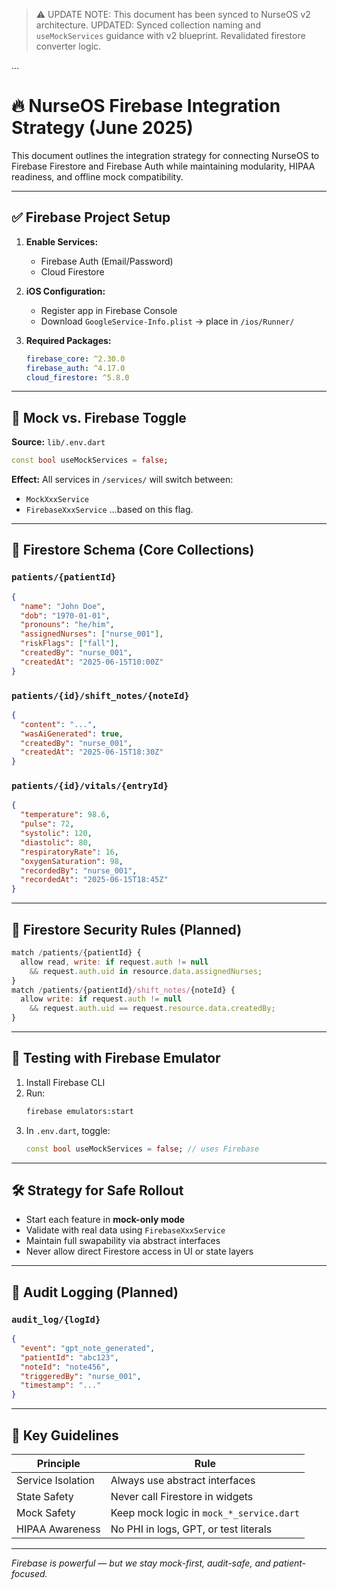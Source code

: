 > ⚠️ UPDATE NOTE: This document has been synced to NurseOS v2 architecture.
> UPDATED: Synced collection naming and `useMockServices` guidance with v2 blueprint. Revalidated firestore converter logic.

...

# 🔥 NurseOS Firebase Integration Strategy (June 2025)

This document outlines the integration strategy for connecting NurseOS to Firebase Firestore and Firebase Auth while maintaining modularity, HIPAA readiness, and offline mock compatibility.

---

## ✅ Firebase Project Setup

1. **Enable Services:**
   - Firebase Auth (Email/Password)
   - Cloud Firestore

2. **iOS Configuration:**
   - Register app in Firebase Console
   - Download `GoogleService-Info.plist` → place in `/ios/Runner/`

3. **Required Packages:**
   ```yaml
   firebase_core: ^2.30.0
   firebase_auth: ^4.17.0
   cloud_firestore: ^5.8.0
   ```

---

## 🔁 Mock vs. Firebase Toggle

**Source:** `lib/.env.dart`
```dart
const bool useMockServices = false;
```

**Effect:** All services in `/services/` will switch between:
- `MockXxxService`
- `FirebaseXxxService`
…based on this flag.

---

## 🧱 Firestore Schema (Core Collections)

### `patients/{patientId}`
```json
{
  "name": "John Doe",
  "dob": "1970-01-01",
  "pronouns": "he/him",
  "assignedNurses": ["nurse_001"],
  "riskFlags": ["fall"],
  "createdBy": "nurse_001",
  "createdAt": "2025-06-15T10:00Z"
}
```

### `patients/{id}/shift_notes/{noteId}`
```json
{
  "content": "...",
  "wasAiGenerated": true,
  "createdBy": "nurse_001",
  "createdAt": "2025-06-15T18:30Z"
}
```

### `patients/{id}/vitals/{entryId}`
```json
{
  "temperature": 98.6,
  "pulse": 72,
  "systolic": 120,
  "diastolic": 80,
  "respiratoryRate": 16,
  "oxygenSaturation": 98,
  "recordedBy": "nurse_001",
  "recordedAt": "2025-06-15T18:45Z"
}
```

---

## 🔐 Firestore Security Rules (Planned)

```js
match /patients/{patientId} {
  allow read, write: if request.auth != null
    && request.auth.uid in resource.data.assignedNurses;
}
match /patients/{patientId}/shift_notes/{noteId} {
  allow write: if request.auth != null
    && request.auth.uid == request.resource.data.createdBy;
}
```

---

## 🧪 Testing with Firebase Emulator

1. Install Firebase CLI
2. Run:
   ```sh
   firebase emulators:start
   ```
3. In `.env.dart`, toggle:
   ```dart
   const bool useMockServices = false; // uses Firebase
   ```

---

## 🛠 Strategy for Safe Rollout

- Start each feature in **mock-only mode**
- Validate with real data using `FirebaseXxxService`
- Maintain full swapability via abstract interfaces
- Never allow direct Firestore access in UI or state layers

---

## 🧾 Audit Logging (Planned)

### `audit_log/{logId}`
```json
{
  "event": "gpt_note_generated",
  "patientId": "abc123",
  "noteId": "note456",
  "triggeredBy": "nurse_001",
  "timestamp": "..."
}
```

---

## 🧠 Key Guidelines

| Principle | Rule |
|----------|------|
| Service Isolation | Always use abstract interfaces |
| State Safety | Never call Firestore in widgets |
| Mock Safety | Keep mock logic in `mock_*_service.dart` |
| HIPAA Awareness | No PHI in logs, GPT, or test literals |

---

*Firebase is powerful — but we stay mock-first, audit-safe, and patient-focused.*